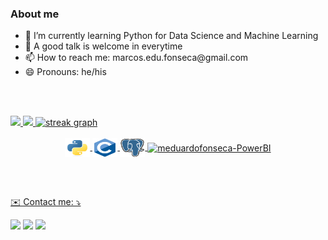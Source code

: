
<h3>About me</h3>
<ul>

  <li>🌱 I’m currently learning Python for Data Science and Machine Learning</li>
  <li>💬 A good talk is welcome in everytime</li>
  <li>📫 How to reach me: marcos.edu.fonseca@gmail.com</li>
  <li>😄 Pronouns: he/his</li>
</ul>

<br><br>


<div>
  <a href="https://github.com/meduardofonseca">
  <img height="180em" src="https://github-readme-stats.vercel.app/api?username=meduardofonseca&show_icons=true&theme=onedark&include_all_commits=true&count_private=true"/>
  <img height="180em" src="https://github-readme-stats.vercel.app/api/top-langs/?username=meduardofonseca&layout=compact&langs_count=7&theme=onedark"/>
  <img height="180em" src="https://streak-stats.demolab.com?user=meduardofonseca&locale=en&mode=daily&theme=onedark&hide_border=false&border_radius=5&order=3" alt="streak graph"/>
</div>
<div align="center" style="display: inline_block"><br>

  <img align="center" alt="meduardofonseca-Python" height="30" width="40" src="https://raw.githubusercontent.com/devicons/devicon/master/icons/python/python-original.svg">
  <img align="center" alt="meduardofonseca-Csharp" height="30" width="40" src="https://raw.githubusercontent.com/devicons/devicon/master/icons/c/c-original.svg">
  <img align="center" alt="meduardofonseca-SQL" height="30" width="40" src="https://raw.githubusercontent.com/devicons/devicon/master/icons/postgresql/postgresql-original.svg"> 
  <img align="center" alt="meduardofonseca-PowerBI" height="30" width="40" src="https://raw.githubusercontent.com/microsoft/PowerBI-Icons/main/SVG/Power-BI.svg">
</div>

<br><br>

<p align="left" color="white">
 ✉️ Contact me: ⤵️
</p>

<p align="left">
  <a href="mailto:marcos.edu.fonseca@gmail.com" alt="Gmail">
  <img src="https://img.shields.io/badge/-Gmail-FF0000?style=flat-square&labelColor=FF0000&logo=gmail&logoColor=white&link=johanncf@metalmat.ufrj.br" /></a>

  <a href="httpss:/www.linkedin.com/in/marcosedufonseca" alt="Linkedin">
  <img src="https://img.shields.io/badge/-Linkedin-0e76a8?style=flat-square&logo=Linkedin&logoColor=white&link=https://www.linkedin.com/in/gabriel-delgado-710a95219?lipi=urn%3Ali%3Apage%3Ad_flagship3_profile_view_base_contact_details%3BRG0o4l%2BJRB6Zr6hxfHctmw%3D%3D" /></a>

  <a href="https://wa.me/+5519998662345" alt="WhatsApp">
  <img src="https://img.shields.io/badge/-WhatsApp-25d366?style=flat-square&labelColor=25d366&logo=whatsapp&logoColor=white&link=https://api.whatsapp.com/send?phone=+5519992179323&text="/></a>
